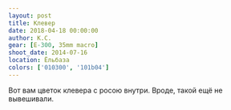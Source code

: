 ```yaml
---
layout: post
title: Клевер
date: 2018-04-18 00:00:00
author: К.С.
gear: [E-300, 35mm macro]
shoot_date: 2014-07-16
location: Ёльбаза
colors: ['010300', '101b04']
---
```

Вот вам цветок клевера с росою внутри. Вроде, такой ещё не вывешивали.
